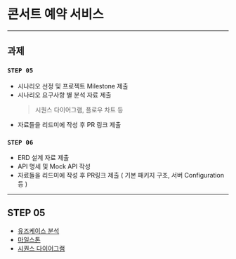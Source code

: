 # 콘서트 예약 서비스

--- 
## 과제
### **`STEP 05`**
- 시나리오 선정 및 프로젝트 Milestone 제출
- 시나리오 요구사항 별 분석 자료 제출
  > 시퀀스 다이어그램, 플로우 차트 등
- 자료들을 리드미에 작성 후 PR 링크 제출

### **`STEP 06`**
- ERD 설계 자료 제출
- API 명세 및 Mock API 작성
- 자료들을 리드미에 작성 후 PR링크 제출 ( 기본 패키지 구조, 서버 Configuration 등 )

---

## STEP 05
- [유즈케이스 분석](https://xmind.ai/share/Su2VagJq?xid=nIqEcML4)
- [마일스톤](https://github.com/users/hyojin202406/projects/1)
- [시퀀스 다이어그램](https://github.com/hyojin202406/hanghae-concert/blob/main/docs/sequence_diagram.md)